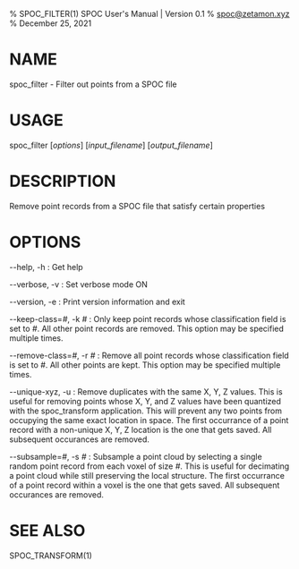 % SPOC\_FILTER(1) SPOC User's Manual | Version 0.1
% spoc@zetamon.xyz
% December 25, 2021

# NAME

spoc\_filter - Filter out points from a SPOC file

# USAGE

spoc\_filter [*options*] [*input_filename*] [*output_filename*]

# DESCRIPTION

Remove point records from a SPOC file that satisfy certain properties

# OPTIONS

\-\-help, -h
:   Get help

\-\-verbose, -v
:   Set verbose mode ON

\-\-version, -e
:   Print version information and exit

\-\-keep-class=*#*, -k *#*
:   Only keep point records whose classification field is set to *#*.
    All other point records are removed. This option may be specified
    multiple times.

\-\-remove-class=*#*, -r *#*
:   Remove all point records whose classification field is set to *#*.
    All other points are kept. This option may be specified multiple
    times.

\-\-unique-xyz, -u
:   Remove duplicates with the same X, Y, Z values. This is useful for
    removing points whose X, Y, and Z values have been quantized with the
    spoc_transform application. This will prevent any two points from
    occupying the same exact location in space. The first occurrance of
    a point record with a non-unique X, Y, Z location is the one that
    gets saved. All subsequent occurances are removed.

\-\-subsample=*#*, -s *#*
:   Subsample a point cloud by selecting a single random point record
    from each voxel of size *#*. This is useful for decimating a point
    cloud while still preserving the local structure. The first
    occurrance of a point record within a voxel is the one that gets
    saved. All subsequent occurances are removed.

# SEE ALSO

SPOC\_TRANSFORM(1)
